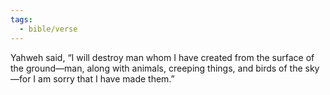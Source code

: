 ```yaml
---
tags:
  - bible/verse
---
```

Yahweh said, “I will destroy man whom I have created from the surface of the ground—man, along with animals, creeping things, and birds of the sky—for I am sorry that I have made them.”